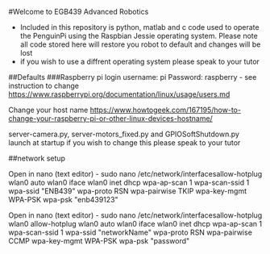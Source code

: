 #Welcome to EGB439 Advanced Robotics
  - Included in this repository is python, matlab and c code used to operate the
    PenguinPi using the Raspbian Jessie operating system. Please note all code
    stored here will restore you robot to default and changes will be lost
  - if you wish to use a diffrent operating system please speak to your tutor

##Defaults
###Raspberry pi login
  username: pi
  Password: raspberry - see instruction to change <return>
  https://www.raspberrypi.org/documentation/linux/usage/users.md

Change your host name https://www.howtogeek.com/167195/how-to-change-your-raspberry-pi-or-other-linux-devices-hostname/

server-camera.py, server-motors_fixed.py and GPIOSoftShutdown.py launch at
startup if you wish to change this please speak to your tutor

##network setup

Open in nano (text editor) - sudo nano /etc/network/interfacesallow-hotplug wlan0
auto wlan0
iface wlan0 inet dhcp
wpa-ap-scan 1
wpa-scan-ssid 1
wpa-ssid "ENB439"
wpa-proto RSN
wpa-pairwise TKIP
wpa-key-mgmt WPA-PSK
wpa-psk "enb439123"

Open in nano (text editor) - sudo nano /etc/network/interfacesallow-hotplug wlan0
allow-hotplug wlan0
auto wlan0
iface wlan0 inet dhcp
wpa-ap-scan 1
wpa-scan-ssid 1
wpa-ssid "networkName"
wpa-proto RSN
wpa-pairwise CCMP
wpa-key-mgmt WPA-PSK
wpa-psk "password" 
